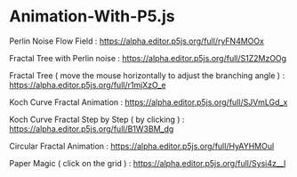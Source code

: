 # Animation-With-P5.js

Perlin Noise Flow Field : https://alpha.editor.p5js.org/full/ryFN4MOOx

Fractal Tree with Perlin noise : https://alpha.editor.p5js.org/full/S1Z2MzOOg

Fractal Tree ( move the mouse horizontally to adjust the branching angle ) : https://alpha.editor.p5js.org/full/r1mjXzO_e

Koch Curve Fractal Animation : https://alpha.editor.p5js.org/full/SJVmLGd_x

Koch Curve Fractal Step by Step ( by clicking ) : https://alpha.editor.p5js.org/full/B1W3BM_dg

Circular Fractal Animation : https://alpha.editor.p5js.org/full/HyAYHMOul

Paper Magic ( click on the grid ) : https://alpha.editor.p5js.org/full/Sysi4z__l
